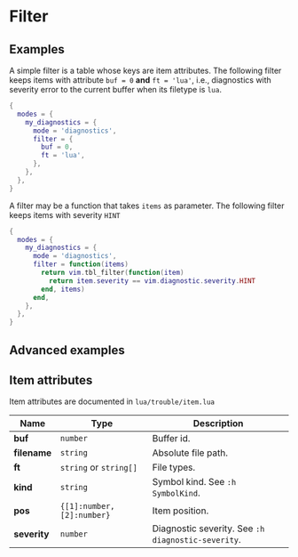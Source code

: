 # Filter

## Examples

A simple filter is a table whose keys are item attributes.
The following filter keeps items with attribute `buf = 0` **and** `ft = 'lua'`,
i.e., diagnostics with severity error to the current buffer when its filetype is `lua`.

```lua
{
  modes = {
    my_diagnostics = {
      mode = 'diagnostics',
      filter = {
        buf = 0,
        ft = 'lua',
      },
    },
  },
}
```

A filter may be a function that takes `items` as parameter.
The following filter keeps items with severity `HINT`
```lua
{
  modes = {
    my_diagnostics = {
      mode = 'diagnostics',
      filter = function(items)
        return vim.tbl_filter(function(item)
          return item.severity == vim.diagnostic.severity.HINT
        end, items)
      end,
    },
  },
}
```

## Advanced examples

## Item attributes

Item attributes are documented in `lua/trouble/item.lua`

|     Name     |            Type            |                    Description                     |
| ------------ | -------------------------- | -------------------------------------------------- |
| **buf**      | `number`                   | Buffer id.                                         |
| **filename** | `string`                   | Absolute file path.                                |
| **ft**       | `string` or `string[]`     | File types.                                        |
| **kind**     | `string`                   | Symbol kind. See `:h SymbolKind`.                  |
| **pos**      | `{[1]:number, [2]:number}` | Item position.                                     |
| **severity** | `number`                   | Diagnostic severity. See `:h diagnostic-severity`. |